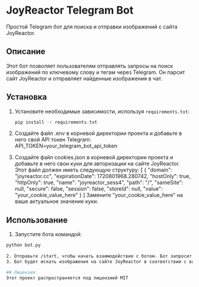 # JoyReactor Telegram Bot

Простой Telegram бот для поиска и отправки изображений с сайта JoyReactor.

## Описание

Этот бот позволяет пользователям отправлять запросы на поиск изображений по ключевому слову и тегам через Telegram. Он парсит сайт JoyReactor и отправляет найденные изображения в чат.

## Установка

1. Установите необходимые зависимости, используя `requirements.txt`:

   ```bash
   pip install -r requirements.txt

2. Создайте файл .env в корневой директории проекта и добавьте в него свой API токен Telegram:
  API_TOKEN=your_telegram_bot_api_token

3. Создайте файл cookies.json в корневой директории проекта и добавьте в него свои куки для авторизации на сайте JoyReactor. Этот файл должен иметь следующую структуру:
  [
    {
        "domain": "joyreactor.cc",
        "expirationDate": 1720801968.280742,
        "hostOnly": true,
        "httpOnly": true,
        "name": "joyreactor_sess4",
        "path": "/",
        "sameSite": null,
        "secure": false,
        "session": false,
        "storeId": null,
        "value": "your_cookie_value_here"
    }
]
Замените "your_cookie_value_here" на ваше актуальное значение куки.

## Использование

1. Запустите бота командой:

  ```bash
  python bot.py
    
2. Отправьте /start, чтобы начать взаимодействие с ботом. Бот запросит ключевое слово для поиска изображений и теги через запятую.
3. Бот будет искать изображения на сайте JoyReactor в соответствии с вашим запросом и отправлять найденные изображения в чат Telegram.

## Лицензия
Этот проект распространяется под лицензией MIT


